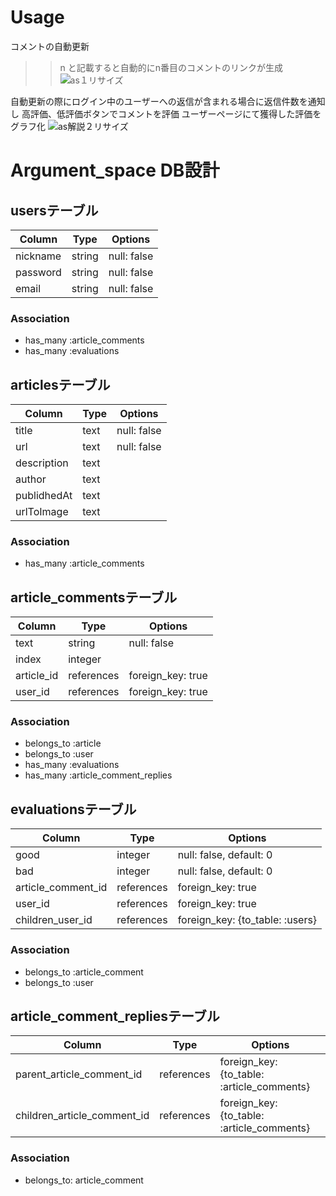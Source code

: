 # Usage
コメントの自動更新
>>n と記載すると自動的にn番目のコメントのリンクが生成
![as１リサイズ](https://user-images.githubusercontent.com/62201890/97253997-c9fa3380-1850-11eb-94c0-b2645f51cf24.gif)

自動更新の際にログイン中のユーザーへの返信が含まれる場合に返信件数を通知し
高評価、低評価ボタンでコメントを評価
ユーザーページにて獲得した評価をグラフ化
![as解説２リサイズ](https://user-images.githubusercontent.com/62201890/97254207-3bd27d00-1851-11eb-95a8-45b094631184.gif)

# Argument_space DB設計

## usersテーブル
|Column|Type|Options|
|------|----|-------|
|nickname|string|null: false|
|password|string|null: false|
|email|string|null: false|

### Association
- has_many :article_comments
- has_many :evaluations

## articlesテーブル
|Column     |Type|Options    |
|-----------|----|-----------|
|title      |text|null: false|
|url        |text|null: false|
|description|text|           |
|author     |text|           |
|publidhedAt|text|           |
|urlToImage |text|           |

### Association
- has_many :article_comments

## article_commentsテーブル
|Column |Type      |Options          |
|-------|----------|-----------------|
|text   |string    |null: false      |
|index  |integer   |                 |
|article_id|references|foreign_key: true|
|user_id   |references|foreign_key: true|

### Association
- belongs_to :article
- belongs_to :user
- has_many :evaluations
- has_many :article_comment_replies

## evaluationsテーブル
|Column|Type|Options|
|------|----|-------|
|good|integer|null: false, default: 0|
|bad|integer|null: false, default: 0|
|article_comment_id|references|foreign_key: true|
|user_id|references|foreign_key: true|
|children_user_id|references|foreign_key: {to_table: :users}|

### Association
- belongs_to :article_comment
- belongs_to :user

## article_comment_repliesテーブル
|Column|Type|Options|
|------|----|-------|
|parent_article_comment_id|references|foreign_key: {to_table: :article_comments}|
|children_article_comment_id|references|foreign_key: {to_table: :article_comments}|

### Association
- belongs_to: article_comment
